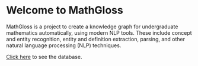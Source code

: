 # Welcome to MathGloss
MathGloss is a project to create a knowledge graph for undergraduate mathematics automatically, using modern NLP tools. These include concept and entity recognition, entity and definition extraction, parsing, and other natural language processing (NLP) techniques.

[Click here](https://mathgloss.github.io/MathGloss/database) to see the database.


